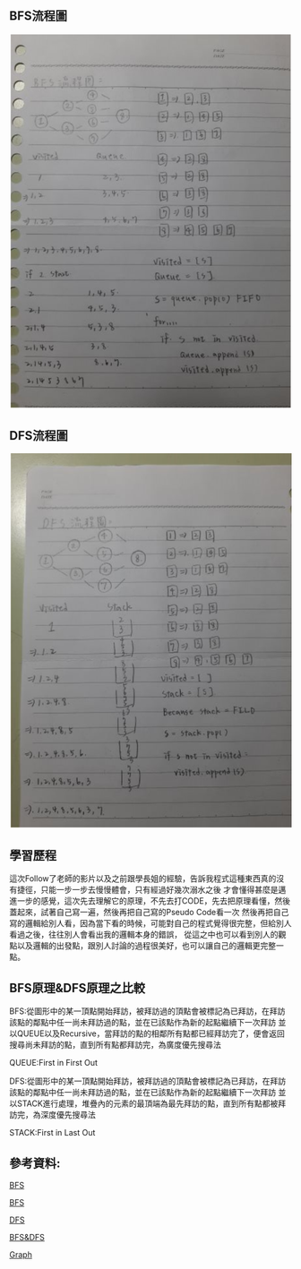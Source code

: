 ## BFS流程圖

![title](https://github.com/DarrenLUCreate/DarreNC/blob/master/Img/BFS.png)

## DFS流程圖

![title](https://github.com/DarrenLUCreate/DarreNC/blob/master/Img/DFS.png)

## 學習歷程

這次Follow了老師的影片以及之前跟學長姐的經驗，告訴我程式這種東西真的沒有捷徑，只能一步一步去慢慢體會，只有經過好幾次溺水之後
才會懂得甚麼是邁進一步的感覺，這次先去理解它的原理，不先去打CODE，先去把原理看懂，然後蓋起來，試著自己寫一遍，然後再把自己寫的Pseudo Code看一次
然後再把自己寫的邏輯給別人看，因為當下看的時候，可能對自己的程式覺得很完整，但給別人看過之後，往往別人會看出我的邏輯本身的錯誤，
從這之中也可以看到別人的觀點以及邏輯的出發點，跟別人討論的過程很美好，也可以讓自己的邏輯更完整一點。

## BFS原理&DFS原理之比較

BFS:從圖形中的某一頂點開始拜訪，被拜訪過的頂點會被標記為已拜訪，在拜訪該點的鄰點中任一尚未拜訪過的點，並在已該點作為新的起點繼續下一次拜訪
並以QUEUE以及Recursive，當拜訪的點的相鄰所有點都已經拜訪完了，便會返回搜尋尚未拜訪的點，直到所有點都拜訪完，為廣度優先搜尋法

QUEUE:First in First Out

DFS:從圖形中的某一頂點開始拜訪，被拜訪過的頂點會被標記為已拜訪，在拜訪該點的鄰點中任一尚未拜訪過的點，並在已該點作為新的起點繼續下一次拜訪
並以STACK進行處理，堆疊內的元素的最頂端為最先拜訪的點，直到所有點都被拜訪完，為深度優先搜尋法

STACK:First in Last Out

## 參考資料:

[BFS](http://alrightchiu.github.io/SecondRound/graph-breadth-first-searchbfsguang-du-you-xian-sou-xun.html)

[BFS](http://simonsays-tw.com/web/DFS-BFS/BreadthFirstSearch.html)

[DFS](http://alrightchiu.github.io/SecondRound/graph-depth-first-searchdfsshen-du-you-xian-sou-xun.html)

[BFS&DFS](https://kopu.chat/2017/09/22/%E5%AF%A6%E4%BD%9Cgraph%E8%88%87dfs%E3%80%81bfs%E8%B5%B0%E8%A8%AA/)

[Graph](http://www.csie.ntnu.edu.tw/~u91029/Graph.html)
